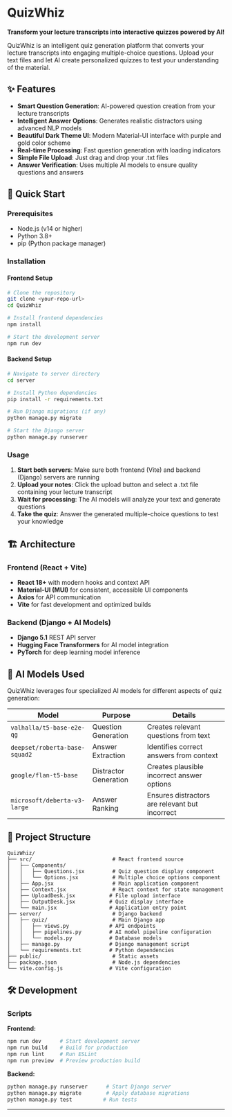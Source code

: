# QuizWhiz

**Transform your lecture transcripts into interactive quizzes powered by AI!**

QuizWhiz is an intelligent quiz generation platform that converts your lecture transcripts into engaging multiple-choice questions. Upload your text files and let AI create personalized quizzes to test your understanding of the material.

## ✨ Features

- **Smart Question Generation**: AI-powered question creation from your lecture transcripts
- **Intelligent Answer Options**: Generates realistic distractors using advanced NLP models
- **Beautiful Dark Theme UI**: Modern Material-UI interface with purple and gold color scheme
- **Real-time Processing**: Fast question generation with loading indicators
- **Simple File Upload**: Just drag and drop your .txt files
- **Answer Verification**: Uses multiple AI models to ensure quality questions and answers

## 🚀 Quick Start

### Prerequisites

- Node.js (v14 or higher)
- Python 3.8+
- pip (Python package manager)

### Installation

#### Frontend Setup
```bash
# Clone the repository
git clone <your-repo-url>
cd QuizWhiz

# Install frontend dependencies
npm install

# Start the development server
npm run dev
```

#### Backend Setup
```bash
# Navigate to server directory
cd server

# Install Python dependencies
pip install -r requirements.txt

# Run Django migrations (if any)
python manage.py migrate

# Start the Django server
python manage.py runserver
```

### Usage

1. **Start both servers**: Make sure both frontend (Vite) and backend (Django) servers are running
2. **Upload your notes**: Click the upload button and select a .txt file containing your lecture transcript
3. **Wait for processing**: The AI models will analyze your text and generate questions
4. **Take the quiz**: Answer the generated multiple-choice questions to test your knowledge

## 🏗️ Architecture

### Frontend (React + Vite)
- **React 18+** with modern hooks and context API
- **Material-UI (MUI)** for consistent, accessible UI components
- **Axios** for API communication
- **Vite** for fast development and optimized builds

### Backend (Django + AI Models)
- **Django 5.1** REST API server
- **Hugging Face Transformers** for AI model integration
- **PyTorch** for deep learning model inference

## 🤖 AI Models Used

QuizWhiz leverages four specialized AI models for different aspects of quiz generation:

| Model | Purpose | Details |
|-------|---------|---------|
| `valhalla/t5-base-e2e-qg` | Question Generation | Creates relevant questions from text |
| `deepset/roberta-base-squad2` | Answer Extraction | Identifies correct answers from context |
| `google/flan-t5-base` | Distractor Generation | Creates plausible incorrect answer options |
| `microsoft/deberta-v3-large` | Answer Ranking | Ensures distractors are relevant but incorrect |

## 📁 Project Structure

```
QuizWhiz/
├── src/                          # React frontend source
│   ├── Components/
│   │   ├── Questions.jsx         # Quiz question display component
│   │   └── Options.jsx           # Multiple choice options component
│   ├── App.jsx                   # Main application component
│   ├── Context.jsx               # React context for state management
│   ├── UploadDesk.jsx           # File upload interface
│   ├── OutputDesk.jsx           # Quiz display interface
│   └── main.jsx                 # Application entry point
├── server/                       # Django backend
│   ├── quiz/                     # Main Django app
│   │   ├── views.py             # API endpoints
│   │   ├── pipelines.py         # AI model pipeline configuration
│   │   └── models.py            # Database models
│   ├── manage.py                # Django management script
│   └── requirements.txt         # Python dependencies
├── public/                       # Static assets
├── package.json                  # Node.js dependencies
└── vite.config.js               # Vite configuration
```

## 🛠️ Development

### Scripts

**Frontend:**
```bash
npm run dev      # Start development server
npm run build    # Build for production
npm run lint     # Run ESLint
npm run preview  # Preview production build
```

**Backend:**
```bash
python manage.py runserver      # Start Django server
python manage.py migrate        # Apply database migrations
python manage.py test          # Run tests
```

---
